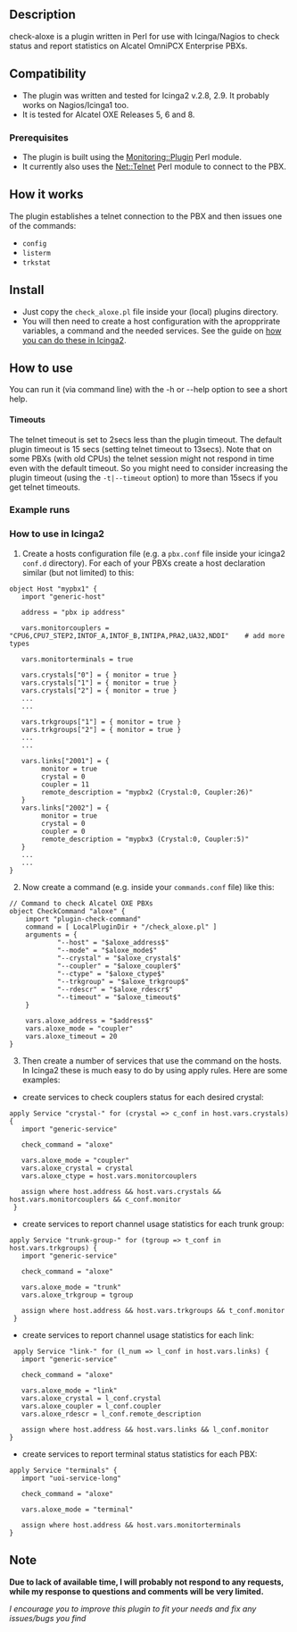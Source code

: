 ## Description
check-aloxe is a plugin written in Perl for use with Icinga/Nagios to check status and report statistics on Alcatel OmniPCX Enterprise PBXs.

## Compatibility
- The plugin was written and tested for Icinga2 v.2.8, 2.9. It probably works on Nagios/Icinga1 too.
- It is tested for Alcatel OXE Releases 5, 6 and 8.

### Prerequisites
- The plugin is built using the [Monitoring::Plugin](https://metacpan.org/pod/Monitoring::Plugin) Perl module.
- It currently also uses the [Net::Telnet](https://metacpan.org/pod/Net::Telnet) Perl module to connect to the PBX.

## How it works
The plugin establishes a telnet connection to the PBX and then issues one of the commands:
- `config`
- `listerm`
- `trkstat`

## Install
- Just copy the `check_aloxe.pl` file inside your (local) plugins directory.
- You will then need to create a host configuration with the apropprirate variables, a command and the needed services. See the guide on  [how you can do these in Icinga2](#how-to-use-in-icinga2).

## How to use
You can run it (via command line) with the -h or --help option to see a short help.

#### Timeouts
The telnet timeout is set to 2secs less than the plugin timeout. The default plugin timeout is 15 secs (setting telnet timeout to 13secs).
Note that on some PBXs (with old CPUs) the telnet session might not respond in time even with the default timeout. So you might need to consider increasing the plugin timeout (using the `-t|--timeout` option) to more than 15secs if you get telnet timeouts.

### Example runs

### How to use in Icinga2
1. Create a hosts configuration file (e.g. a `pbx.conf` file inside your icinga2 `conf.d` directory).
For each of your PBXs create a host declaration similar (but not limited) to this:
```processing
object Host "mypbx1" {
   import "generic-host"

   address = "pbx ip address"

   vars.monitorcouplers = "CPU6,CPU7_STEP2,INTOF_A,INTOF_B,INTIPA,PRA2,UA32,NDDI"    # add more types

   vars.monitorterminals = true

   vars.crystals["0"] = { monitor = true }
   vars.crystals["1"] = { monitor = true }
   vars.crystals["2"] = { monitor = true }
   ...
   ...

   vars.trkgroups["1"] = { monitor = true }
   vars.trkgroups["2"] = { monitor = true }
   ...
   ...

   vars.links["2001"] = {
        monitor = true
        crystal = 0
        coupler = 11
        remote_description = "mypbx2 (Crystal:0, Coupler:26)"
   }
   vars.links["2002"] = {
        monitor = true
        crystal = 0
        coupler = 0
        remote_description = "mypbx3 (Crystal:0, Coupler:5)"
   }
   ...
   ...
}
```
2. Now create a command (e.g. inside your `commands.conf` file) like this:
```processing
// Command to check Alcatel OXE PBXs
object CheckCommand "aloxe" {
    import "plugin-check-command"
    command = [ LocalPluginDir + "/check_aloxe.pl" ]
    arguments = {
            "--host" = "$aloxe_address$"
            "--mode" = "$aloxe_mode$"
            "--crystal" = "$aloxe_crystal$"
            "--coupler" = "$aloxe_coupler$"
            "--ctype" = "$aloxe_ctype$"
            "--trkgroup" = "$aloxe_trkgroup$"
            "--rdescr" = "$aloxe_rdescr$"
            "--timeout" = "$aloxe_timeout$"
    }
 
    vars.aloxe_address = "$address$"
    vars.aloxe_mode = "coupler"
    vars.aloxe_timeout = 20
}
```
3. Then create a number of services that use the command on the hosts. In Icinga2 these is much easy to do by using apply rules.
Here are some examples:
- create services to check couplers status for each desired crystal:
```processing
apply Service "crystal-" for (crystal => c_conf in host.vars.crystals) {
   import "generic-service"
 
   check_command = "aloxe"
 
   vars.aloxe_mode = "coupler"
   vars.aloxe_crystal = crystal
   vars.aloxe_ctype = host.vars.monitorcouplers
 
   assign where host.address && host.vars.crystals && host.vars.monitorcouplers && c_conf.monitor
 }
```
- create services to report channel usage statistics for each trunk group:
```processing
apply Service "trunk-group-" for (tgroup => t_conf in host.vars.trkgroups) {
   import "generic-service"
 
   check_command = "aloxe"
 
   vars.aloxe_mode = "trunk"
   vars.aloxe_trkgroup = tgroup
 
   assign where host.address && host.vars.trkgroups && t_conf.monitor
 }
```
- create services to report channel usage statistics for each link:
```processing
 apply Service "link-" for (l_num => l_conf in host.vars.links) {
   import "generic-service"
 
   check_command = "aloxe"
 
   vars.aloxe_mode = "link"
   vars.aloxe_crystal = l_conf.crystal
   vars.aloxe_coupler = l_conf.coupler
   vars.aloxe_rdescr = l_conf.remote_description
 
   assign where host.address && host.vars.links && l_conf.monitor
}
```
- create services to report terminal status statistics for each PBX:
```processing
apply Service "terminals" {
   import "uoi-service-long"
 
   check_command = "aloxe"
 
   vars.aloxe_mode = "terminal"
 
   assign where host.address && host.vars.monitorterminals
} 
```

## Note
__Due to lack of available time, I will probably not respond to any requests, while my response to questions and comments will be very limited.__

_I encourage you to improve this plugin to fit your needs and fix any issues/bugs you find_ 
